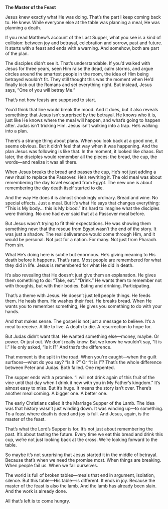 **The Master of the Feast**  

Jesus knew exactly what He was doing. That’s the part I keep coming back to. He knew. While everyone else at the table was planning a meal, He was planning a death.

If you read Matthew’s account of the Last Supper, what you see is a kind of collision: between joy and betrayal, celebration and sorrow, past and future. It starts with a feast and ends with a warning. And somehow, both are part of the plan.

The disciples didn’t see it. That’s understandable. If you’d walked with Jesus for three years, seen Him raise the dead, calm storms, and argue circles around the smartest people in the room, the idea of Him being betrayed wouldn’t fit. They still thought this was the moment when He’d finally kick out the Romans and set everything right. But instead, Jesus says, “One of you will betray Me.”

That’s not how feasts are supposed to start.

You’d think that line would break the mood. And it does, but it also reveals something: that Jesus isn’t surprised by the betrayal. He knows who it is, just like He knows where the meal will happen, and what’s going to happen after. Judas isn’t tricking Him. Jesus isn’t walking into a trap. He’s walking into a plan.

There’s a strange thing about plans. When you look back at a good one, it seems obvious. But it didn’t feel that way when it was happening. And the plan Jesus was following is like that. In the moment, it looked like chaos. But later, the disciples would remember all the pieces: the bread, the cup, the words—and realize it was all there.

When Jesus breaks the bread and passes the cup, He’s not just adding a new ritual to replace the Passover. He’s rewriting it. The old meal was about remembering the day Israel escaped from Egypt. The new one is about remembering the day death itself started to die.

And the way He does it is almost shockingly ordinary. Bread and wine. No special effects. Just a meal. But it’s what He says that changes everything: “This is My body... this is My blood.” It’s hard to imagine what the disciples were thinking. No one had ever said that at a Passover meal before.

But Jesus wasn’t trying to fit their expectations. He was showing them something new: that the rescue from Egypt wasn’t the end of the story. It was just a shadow. The real deliverance would come through Him, and it would be personal. Not just for a nation. For many. Not just from Pharaoh. From sin.

What He’s doing here is subtle but enormous. He’s giving meaning to His death before it happens. That’s rare. Most people are remembered for what they did in life. Jesus is remembered for what He did in death.

It’s also revealing that He doesn’t just give them an explanation. He gives them something to do: “Take, eat.” “Drink.” He wants them to remember not with thoughts, but with their bodies. Eating and drinking. Participating.

That’s a theme with Jesus. He doesn’t just tell people things. He feeds them. He heals them. He washes their feet. He breaks bread. When He wants you to remember something, He gives you something to do with your hands.

And that makes sense. The gospel is not just a message to believe. It’s a meal to receive. A life to live. A death to die. A resurrection to hope for.

But Judas didn’t want that. He wanted something else—money, maybe. Or power. Or just out. We don’t really know. But we know he wouldn’t say, “It is I.” He only asked, “Is it I?” And that’s the difference.

That moment is the split in the road. When you're caught—when the guilt surfaces—what do you say? “Is it I?” Or “It is I”? That’s the whole difference between Peter and Judas. Both failed. One repented.

The supper ends with a promise. “I will not drink again of this fruit of the vine until that day when I drink it new with you in My Father’s kingdom.” It’s almost easy to miss. But it’s huge. It means the story isn’t over. There’s another meal coming. A bigger one. A better one.

The early Christians called it the Marriage Supper of the Lamb. The idea was that history wasn’t just winding down. It was winding up—to something. To a feast where death is dead and joy is full. And Jesus, again, is the master of the feast.

That’s what the Lord’s Supper is for. It’s not just about remembering the past. It’s about tasting the future. Every time we eat this bread and drink this cup, we’re not just looking back at the cross. We’re looking forward to the table.

So maybe it’s not surprising that Jesus started it in the middle of betrayal. Because that’s when we need the promise most. When things are breaking. When people fail us. When we fail ourselves.

The world is full of broken tables—meals that end in argument, isolation, silence. But this table—His table—is different. It ends in joy. Because the master of the feast is also the lamb. And the lamb has already been slain. And the work is already done.

All that’s left is to come hungry.